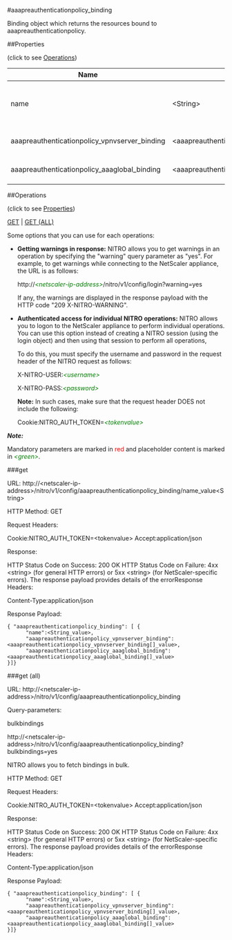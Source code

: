 #aaapreauthenticationpolicy_binding

Binding object which returns the resources bound to aaapreauthenticationpolicy.


##Properties 
<span>(click to see [Operations](#operations))</span>


<table><thead><tr><th>Name</th><th> Data Type</th><th> Permissions</th><th>Description</th></tr></thead><tbody><tr><td>name</td><td>&lt;String></td><td>Read-write</td><td>Name of the preauthentication policy whose properties you want to view.&lt;br>Minimum length = 1</td><tr><tr><td>aaapreauthenticationpolicy_vpnvserver_binding</td><td>&lt;aaapreauthenticationpolicy_vpnvserver_binding[]></td><td>Read-only</td><td>vpnvserver that can be bound to aaapreauthenticationpolicy.</td><tr><tr><td>aaapreauthenticationpolicy_aaaglobal_binding</td><td>&lt;aaapreauthenticationpolicy_aaaglobal_binding[]></td><td>Read-only</td><td>aaaglobal that can be bound to aaapreauthenticationpolicy.</td><tr></tbody></table>
##Operations 
<span>(click to see [Properties](#properties))</span>


[GET](#get) | [GET (ALL)](#get-(all))


Some options that you can use for each operations:
<ul><li><p><b>Getting warnings in response:</b> NITRO allows you to get warnings in an operation by specifying the "warning" query parameter as "yes". For example, to get warnings while connecting to the NetScaler appliance, the URL is as follows:</p><p>http://<span style="color:green;font-style:italic;">&lt;netscaler-ip-address&gt;</span>/nitro/v1/config/login?warning=yes</p><p>If any, the warnings are displayed in the response payload with the HTTP code "209 X-NITRO-WARNING".</p></li><li><p><b>Authenticated access for individual NITRO operations:</b> NITRO allows you to logon to the NetScaler appliance to perform individual operations. You can use this option instead of creating a NITRO session (using the login object) and then using that session to perform all operations,</p><p>To do this, you must specify the username and password in the request header of the NITRO request as follows:</p><p>X-NITRO-USER:<span style="color:green;font-style:italic;">&lt;username&gt;</span></p><p>X-NITRO-PASS:<span style="color:green;font-style:italic;">&lt;password&gt;</span></p><p><b>Note:</b> In such cases, make sure that the request header DOES not include the following:</p><p>Cookie:NITRO_AUTH_TOKEN=<span style="color:green;font-style:italic;">&lt;tokenvalue&gt;</span></p></li></ul>



***Note:*** 
Mandatory parameters are marked in <span style="color:#FF0000;">red</span> and placeholder content is marked in <span style="color:green;font-style:italic">&lt;green&gt;</span>.

###get



URL: http://&lt;netscaler-ip-address&gt;/nitro/v1/config/aaapreauthenticationpolicy_binding/name_value&lt;String&gt;
HTTP Method: GET
Request Headers:

Cookie:NITRO_AUTH_TOKEN=&lt;tokenvalue&gt;Accept:application/json

Response:
HTTP Status Code on Success: 200 OKHTTP Status Code on Failure: 4xx &lt;string&gt; (for general HTTP errors) or 5xx &lt;string&gt; (for NetScaler-specific errors). The response payload provides details of the errorResponse Headers:

Content-Type:application/json

Response Payload: ```{ "aaapreauthenticationpolicy_binding": [ {      "name":<String_value>,      "aaapreauthenticationpolicy_vpnvserver_binding":<aaapreauthenticationpolicy_vpnvserver_binding[]_value>,      "aaapreauthenticationpolicy_aaaglobal_binding":<aaapreauthenticationpolicy_aaaglobal_binding[]_value>}]}```



###get (all)



URL: http://&lt;netscaler-ip-address&gt;/nitro/v1/config/aaapreauthenticationpolicy_binding
Query-parameters:
bulkbindings
http://&lt;netscaler-ip-address&gt;/nitro/v1/config/aaapreauthenticationpolicy_binding?bulkbindings=yes
NITRO allows you to fetch bindings in bulk.



HTTP Method: GET
Request Headers:

Cookie:NITRO_AUTH_TOKEN=&lt;tokenvalue&gt;Accept:application/json

Response:
HTTP Status Code on Success: 200 OKHTTP Status Code on Failure: 4xx &lt;string&gt; (for general HTTP errors) or 5xx &lt;string&gt; (for NetScaler-specific errors). The response payload provides details of the errorResponse Headers:

Content-Type:application/json

Response Payload: ```{ "aaapreauthenticationpolicy_binding": [ {      "name":<String_value>,      "aaapreauthenticationpolicy_vpnvserver_binding":<aaapreauthenticationpolicy_vpnvserver_binding[]_value>,      "aaapreauthenticationpolicy_aaaglobal_binding":<aaapreauthenticationpolicy_aaaglobal_binding[]_value>}]}```



